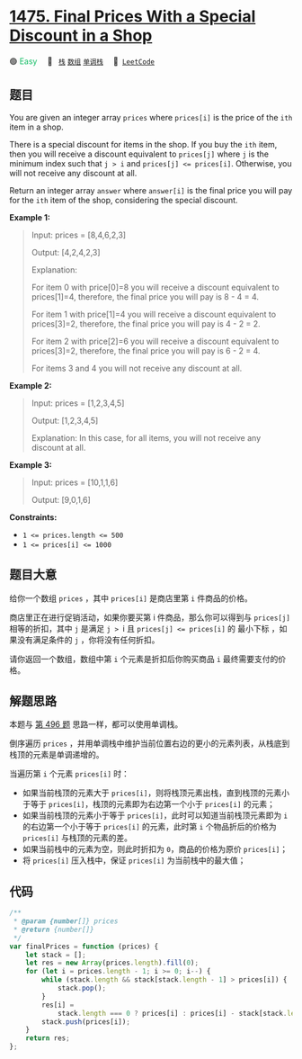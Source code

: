 # [1475. Final Prices With a Special Discount in a Shop](https://leetcode.com/problems/final-prices-with-a-special-discount-in-a-shop/)

🟢 <font color=#15bd66>Easy</font>&emsp; 🔖&ensp; [`栈`](/leetcode/outline/tag/stack.md) [`数组`](/leetcode/outline/tag/array.md) [`单调栈`](/leetcode/outline/tag/monotonic-stack.md)&emsp; 🔗&ensp;[`LeetCode`](https://leetcode.com/problems/final-prices-with-a-special-discount-in-a-shop/)

## 题目

You are given an integer array `prices` where `prices[i]` is the price of the
`ith` item in a shop.

There is a special discount for items in the shop. If you buy the `ith` item,
then you will receive a discount equivalent to `prices[j]` where `j` is the
minimum index such that `j > i` and `prices[j] <= prices[i]`. Otherwise, you
will not receive any discount at all.

Return an integer array `answer` where `answer[i]` is the final price you will
pay for the `ith` item of the shop, considering the special discount.

**Example 1:**

> Input: prices = [8,4,6,2,3]
>
> Output: [4,2,4,2,3]
>
> Explanation:
>
> For item 0 with price[0]=8 you will receive a discount equivalent to prices[1]=4, therefore, the final price you will pay is 8 - 4 = 4.
>
> For item 1 with price[1]=4 you will receive a discount equivalent to prices[3]=2, therefore, the final price you will pay is 4 - 2 = 2.
>
> For item 2 with price[2]=6 you will receive a discount equivalent to prices[3]=2, therefore, the final price you will pay is 6 - 2 = 4.
>
> For items 3 and 4 you will not receive any discount at all.

**Example 2:**

> Input: prices = [1,2,3,4,5]
>
> Output: [1,2,3,4,5]
>
> Explanation: In this case, for all items, you will not receive any discount at all.

**Example 3:**

> Input: prices = [10,1,1,6]
>
> Output: [9,0,1,6]

**Constraints:**

- `1 <= prices.length <= 500`
- `1 <= prices[i] <= 1000`

## 题目大意

给你一个数组 `prices` ，其中 `prices[i]` 是商店里第 `i` 件商品的价格。

商店里正在进行促销活动，如果你要买第 i 件商品，那么你可以得到与 `prices[j] `相等的折扣，其中 `j` 是满足 `j > `i 且 `prices[j] <= prices[i]` 的 最小下标 ，如果没有满足条件的 `j` ，你将没有任何折扣。

请你返回一个数组，数组中第 `i` 个元素是折扣后你购买商品 `i` 最终需要支付的价格。

## 解题思路

本题与 [第 496 题](./0496.md) 思路一样，都可以使用单调栈。

倒序遍历 `prices` ，并用单调栈中维护当前位置右边的更小的元素列表，从栈底到栈顶的元素是单调递增的。

当遍历第 `i` 个元素 `prices[i]` 时：

- 如果当前栈顶的元素大于 `prices[i]`，则将栈顶元素出栈，直到栈顶的元素小于等于 `prices[i]`，栈顶的元素即为右边第一个小于 `prices[i]` 的元素；
- 如果当前栈顶的元素小于等于 `prices[i]`，此时可以知道当前栈顶元素即为 `i` 的右边第一个小于等于 `prices[i]` 的元素，此时第 `i` 个物品折后的价格为 `prices[i]` 与栈顶的元素的差。
- 如果当前栈中的元素为空，则此时折扣为 `0`，商品的价格为原价 `prices[i]`；
- 将 `prices[i]` 压入栈中，保证 `prices[i]` 为当前栈中的最大值；

## 代码

```javascript
/**
 * @param {number[]} prices
 * @return {number[]}
 */
var finalPrices = function (prices) {
	let stack = [];
	let res = new Array(prices.length).fill(0);
	for (let i = prices.length - 1; i >= 0; i--) {
		while (stack.length && stack[stack.length - 1] > prices[i]) {
			stack.pop();
		}
		res[i] =
			stack.length === 0 ? prices[i] : prices[i] - stack[stack.length - 1];
		stack.push(prices[i]);
	}
	return res;
};
```

